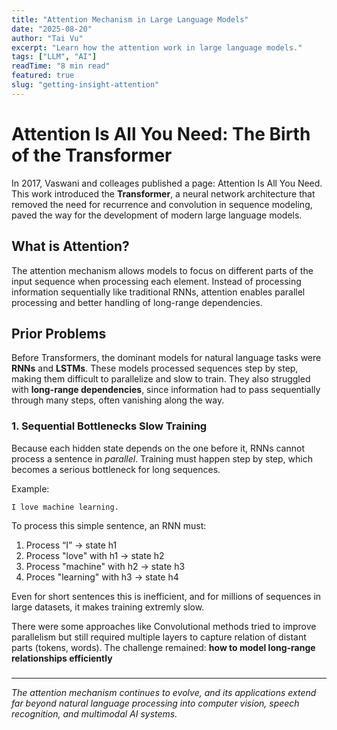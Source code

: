 ```yaml
---
title: "Attention Mechanism in Large Language Models"
date: "2025-08-20"
author: "Tai Vu"
excerpt: "Learn how the attention work in large language models."
tags: ["LLM", "AI"]
readTime: "8 min read"
featured: true
slug: "getting-insight-attention"
---
```


# Attention Is All You Need: The Birth of the Transformer

In 2017, Vaswani and colleages published a page: Attention Is All You Need. This work introduced the **Transformer**, a neural network architecture that removed the need for recurrence and convolution in sequence modeling, paved the way for the development of modern large language models.

## What is Attention?

The attention mechanism allows models to focus on different parts of the input sequence when processing each element. Instead of processing information sequentially like traditional RNNs, attention enables parallel processing and better handling of long-range dependencies.

## Prior Problems
Before Transformers, the dominant models for natural language tasks were **RNNs** and **LSTMs**. These models processed sequences step by step, making them difficult to parallelize and slow to train. They also struggled with **long-range dependencies**, since information had to pass sequentially through many steps, often vanishing along the way.

### 1. Sequential Bottlenecks Slow Training
Because each hidden state depends on the one before it, RNNs cannot process a sentence in *parallel*. Training must happen step by step, which becomes a serious bottleneck for long sequences.

Example:
```text
I love machine learning.
```
To process this simple sentence, an RNN must:
1. Process “I” → state h1
2. Process "love" with h1 -> state h2
3. Process "machine" with h2 -> state h3
4. Proces "learning" with h3 -> state h4

Even for short sentences this is inefficient, and for millions of sequences in large datasets, it makes training extremly slow.

There were some approaches like Convolutional methods tried to improve parallelism but still required multiple layers to capture relation of distant parts (tokens, words). The challenge remained: **how to model long-range relationships efficiently**

### 
---

*The attention mechanism continues to evolve, and its applications extend far beyond natural language processing into computer vision, speech recognition, and multimodal AI systems.*